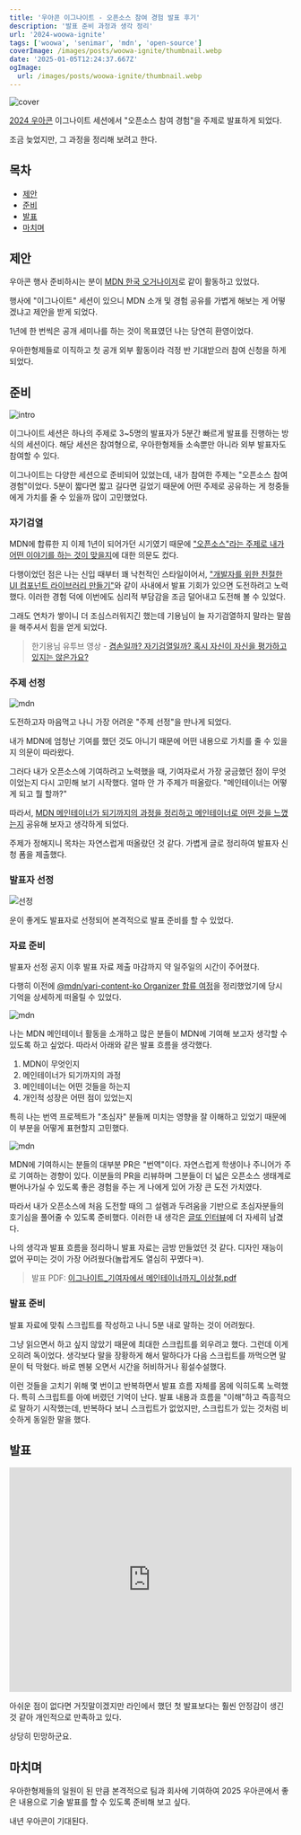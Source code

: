 ```yaml
---
title: '우아콘 이그나이트 - 오픈소스 참여 경험 발표 후기'
description: '발표 준비 과정과 생각 정리'
url: '2024-woowa-ignite'
tags: ['woowa', 'senimar', 'mdn', 'open-source']
coverImage: /images/posts/woowa-ignite/thumbnail.webp
date: '2025-01-05T12:24:37.667Z'
ogImage:
  url: /images/posts/woowa-ignite/thumbnail.webp
---
```


![cover](/images/posts/woowa-ignite/cover.webp 'cover')

[2024 우아콘](https://2024.woowacon.com/) 이그나이트 세션에서 "오픈소스 참여 경험"을 주제로 발표하게 되었다.

조금 늦었지만, 그 과정을 정리해 보려고 한다.

## 목차

- [제안](#제안)
- [준비](#준비)
- [발표](#발표)
- [마치며](#마치며)

## 제안

우아콘 행사 준비하시는 분이 [MDN 한국 오거나이저](/posts/mdn-ko-organizer)로 같이 활동하고 있었다.

행사에 "이그나이트" 세션이 있으니 MDN 소개 및 경험 공유를 가볍게 해보는 게 어떻겠냐고 제안을 받게 되었다.

1년에 한 번씩은 공개 세미나를 하는 것이 목표였던 나는 당연히 환영이었다.

우아한형제들로 이직하고 첫 공개 외부 활동이라 걱정 반 기대받으러 참여 신청을 하게 되었다.

## 준비

![intro](/images/posts/woowa-ignite/intro.webp 'l')

이그나이트 세션은 하나의 주제로 3~5명의 발표자가 5분간 빠르게 발표를 진행하는 방식의 세션이다. 해당 세션은 참여형으로, 우아한형제들 소속뿐만 아니라 외부 발표자도 참여할 수 있다.

이그나이트는 다양한 세션으로 준비되어 있었는데, 내가 참여한 주제는 "오픈소스 참여 경험"이었다. 5분이 짧다면 짧고 길다면 길었기 때문에 어떤 주제로 공유하는 게 청중들에게 가치를 줄 수 있을까 많이 고민했었다.

### 자기검열

MDN에 합류한 지 이제 1년이 되어가던 시기였기 때문에 <u>"오픈소스"라는 주제로 내가 어떤 이야기를 하는 것이 맞을지</u>에 대한 의문도 컸다.

다행이었던 점은 나는 신입 때부터 꽤 낙천적인 스타일이어서, ["개발자를 위한 친절한 UI 컴포넌트 라이브러리 만들기"](https://engineering.linecorp.com/ko/blog/ui-component-library-for-developers-with-typescript-storybook)와 같이 사내에서 발표 기회가 있으면 도전하려고 노력했다. 이러한 경험 덕에 이번에도 심리적 부담감을 조금 덜어내고 도전해 볼 수 있었다.

그래도 연차가 쌓이니 더 조심스러워지긴 했는데 기용님이 늘 자기검열하지 말라는 말씀을 해주셔서 힘을 얻게 되었다.

> 한기용님 유투브 영상 - [겸손일까? 자기검열일까? 혹시 자신이 자신을 평가하고 있지는 않은가요?](https://www.youtube.com/watch?v=cjWpryKRGts)

### 주제 선정

![mdn](/images/posts/woowa-ignite/mdn.webp 'l')

도전하고자 마음먹고 나니 가장 어려운 "주제 선정"을 만나게 되었다.

내가 MDN에 엄청난 기여를 했던 것도 아니기 때문에 어떤 내용으로 가치를 줄 수 있을지 의문이 따라왔다.

그러다 내가 오픈소스에 기여하려고 노력했을 때, 기여자로서 가장 궁금했던 점이 무엇이었는지 다시 고민해 보기 시작했다. 얼마 안 가 주제가 떠올랐다. "메인테이너는 어떻게 되고 뭘 할까?"

따라서, <u>MDN 메인테이너가 되기까지의 과정을 정리하고 메인테이너로 어떤 것을 느꼈는지</u> 공유해 보자고 생각하게 되었다.

주제가 정해지니 목차는 자연스럽게 떠올랐던 것 같다. 가볍게 글로 정리하여 발표자 신청 폼을 제출했다.

### 발표자 선정

![선정](/images/posts/woowa-ignite/selected.webp 'l')

운이 좋게도 발표자로 선정되어 본격적으로 발표 준비를 할 수 있었다.

### 자료 준비

발표자 선정 공지 이후 발표 자료 제출 마감까지 약 일주일의 시간이 주어졌다.

다행히 이전에 [@mdn/yari-content-ko Organizer 합류 여정](/posts/mdn-ko-organizer)을 정리했었기에 당시 기억을 상세하게 떠올릴 수 있었다.

![mdn](/images/posts/woowa-ignite/mdn-ko-1.webp)

나는 MDN 메인테이너 활동을 소개하고 많은 분들이 MDN에 기여해 보고자 생각할 수 있도록 하고 싶었다. 따라서 아래와 같은 발표 흐름을 생각했다.

1. MDN이 무엇인지
2. 메인테이너가 되기까지의 과정
3. 메인테이너는 어떤 것들을 하는지
4. 개인적 성장은 어떤 점이 있었는지

특히 나는 번역 프로젝트가 "초심자" 분들께 미치는 영향을 잘 이해하고 있었기 때문에 이 부분을 어떻게 표현할지 고민했다.

![mdn](/images/posts/woowa-ignite/mdn-ko-2.webp)

MDN에 기여하시는 분들의 대부분 PR은 "번역"이다. 자연스럽게 학생이나 주니어가 주로 기여하는 경향이 있다. 이분들의 PR을 리뷰하며 그분들이 더 넓은 오픈소스 생태계로 뻗어나가실 수 있도록 좋은 경험을 주는 게 나에게 있어 가장 큰 도전 가치였다.

따라서 내가 오픈소스에 처음 도전할 때의 그 설렘과 두려움을 기반으로 초심자분들의 호기심을 풀어줄 수 있도록 준비했다. 이러한 내 생각은 [글또 인터뷰](https://geultto.github.io/blog/open-source/1ilsang-interview/)에 더 자세히 남겼다.

나의 생각과 발표 흐름을 정리하니 발표 자료는 금방 만들었던 것 같다. 디자인 재능이 없어 꾸미는 것이 가장 어려웠다(놀랍게도 열심히 꾸몄다ㅋ).

> 발표 PDF: [이그나이트\_기여자에서 메인테이너까지\_이상철.pdf](https://github.com/user-attachments/files/18310517/_._._.pdf)

### 발표 준비

발표 자료에 맞춰 스크립트를 작성하고 나니 5분 내로 말하는 것이 어려웠다.

그냥 읽으면서 하고 싶지 않았기 때문에 최대한 스크립트를 외우려고 했다. 그런데 이게 오히려 독이었다. 생각보다 말을 장황하게 해서 말하다가 다음 스크립트를 까먹으면 말문이 턱 막혔다. 바로 멘붕 오면서 시간을 허비하거나 횡설수설했다.

이런 것들을 고치기 위해 몇 번이고 반복하면서 발표 흐름 자체를 몸에 익히도록 노력했다. 특히 스크립트를 아예 버렸던 기억이 난다. 발표 내용과 흐름을 "이해"하고 즉흥적으로 말하기 시작했는데, 반복하다 보니 스크립트가 없었지만, 스크립트가 있는 것처럼 비슷하게 동일한 말을 했다.

## 발표

<iframe width="100%" height="400" src="https://www.youtube.com/embed/Ew5fyWFLOrE?si=8j-vaaQhjKuwykiG&amp;start=289" title="YouTube video player" frameborder="0" allow="accelerometer; autoplay; clipboard-write; encrypted-media; gyroscope; picture-in-picture; web-share" referrerpolicy="strict-origin-when-cross-origin" allowfullscreen></iframe>

아쉬운 점이 없다면 거짓말이겠지만 라인에서 했던 첫 발표보다는 훨씬 안정감이 생긴 것 같아 개인적으로 만족하고 있다.

상당히 민망하군요.

## 마치며

우아한형제들의 일원이 된 만큼 본격적으로 팀과 회사에 기여하여 2025 우아콘에서 좋은 내용으로 기술 발표를 할 수 있도록 준비해 보고 싶다.

내년 우아콘이 기대된다.
